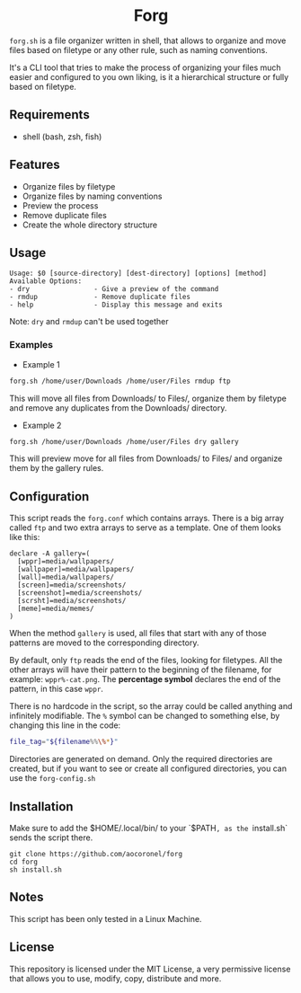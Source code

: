<h1 align="center">Forg</h1>

`forg.sh` is a file organizer written in shell, that allows to organize and move files based on filetype or any other rule, such as naming conventions.

It's a CLI tool that tries to make the process of organizing your files much easier and configured to you own liking, is it a hierarchical structure or fully based on filetype.

## Requirements

- shell (bash, zsh, fish)

## Features

- Organize files by filetype
- Organize files by naming conventions
- Preview the process
- Remove duplicate files
- Create the whole directory structure

## Usage

```
Usage: $0 [source-directory] [dest-directory] [options] [method]
Available Options:
- dry                - Give a preview of the command
- rmdup              - Remove duplicate files
- help               - Display this message and exits
```

Note: `dry` and `rmdup` can't be used together

### Examples

- Example 1

```bash
forg.sh /home/user/Downloads /home/user/Files rmdup ftp
```

This will move all files from Downloads/ to Files/, organize them by filetype and remove any duplicates from the Downloads/ directory.

- Example 2

```bash
forg.sh /home/user/Downloads /home/user/Files dry gallery
```

This will preview move for all files from Downloads/ to Files/ and organize them by the gallery rules.

## Configuration

This script reads the `forg.conf` which contains arrays. There is a big array called `ftp` and two extra arrays to serve as a template. One of them looks like this:

```shell
declare -A gallery=(
  [wppr]=media/wallpapers/
  [wallpaper]=media/wallpapers/
  [wall]=media/wallpapers/
  [screen]=media/screenshots/
  [screenshot]=media/screenshots/
  [scrsht]=media/screenshots/
  [meme]=media/memes/
)
```

When the method `gallery` is used, all files that start with any of those patterns are moved to the corresponding directory.

By default, only `ftp` reads the end of the files, looking for filetypes. All the other arrays will have their pattern to the beginning of the filename, for example: `wppr%-cat.png`. The **percentage symbol** declares the end of the pattern, in this case `wppr`.

There is no hardcode in the script, so the array could be called anything and infinitely modifiable. The `%` symbol can be changed to something else, by changing this line in the code:

```bash
file_tag="${filename%%\%*}"
```

Directories are generated on demand. Only the required directories are created, but if you want to see or create all configured directories, you can use the `forg-config.sh`

## Installation

Make sure to add the $HOME/.local/bin/ to your `$PATH`, as the `install.sh` sends the script there.

```
git clone https://github.com/aocoronel/forg
cd forg
sh install.sh
```

## Notes

This script has been only tested in a Linux Machine.

## License

This repository is licensed under the MIT License, a very permissive license that allows you to use, modify, copy, distribute and more.
